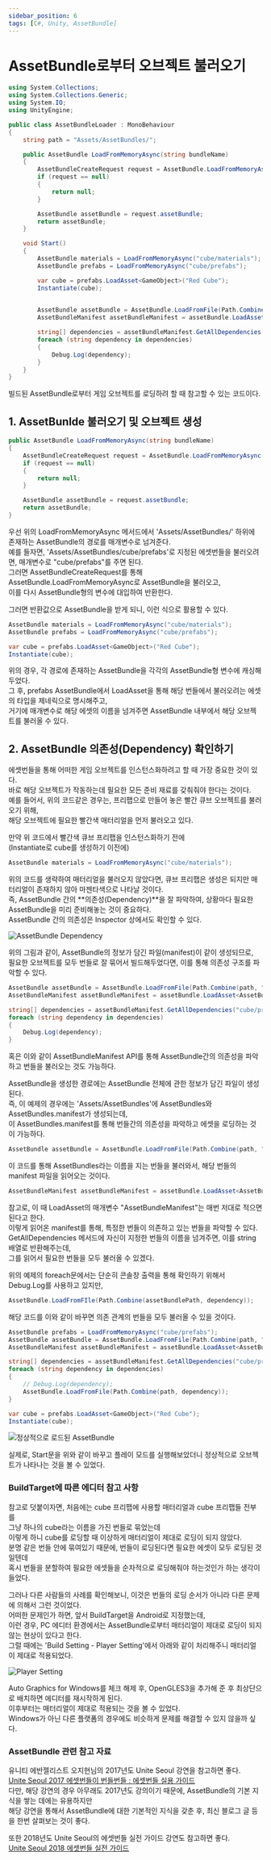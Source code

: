 ```yaml
---
sidebar_position: 6
tags: [C#, Unity, AssetBundle]
---
```


# AssetBundle로부터 오브젝트 불러오기

```C#
using System.Collections;
using System.Collections.Generic;
using System.IO;
using UnityEngine;

public class AssetBundleLoader : MonoBehaviour
{
    string path = "Assets/AssetBundles/";

    public AssetBundle LoadFromMemoryAsync(string bundleName)
    {
        AssetBundleCreateRequest request = AssetBundle.LoadFromMemoryAsync(File.ReadAllBytes(path + bundleName));
        if (request == null)
        {
            return null;
        }

        AssetBundle assetBundle = request.assetBundle;
        return assetBundle;
    }

    void Start()
    {
        AssetBundle materials = LoadFromMemoryAsync("cube/materials");
        AssetBundle prefabs = LoadFromMemoryAsync("cube/prefabs");

        var cube = prefabs.LoadAsset<GameObject>("Red Cube");
        Instantiate(cube);

        
        AssetBundle assetBundle = AssetBundle.LoadFromFile(Path.Combine(path, "AssetBundles"));
        AssetBundleManifest assetBundleManifest = assetBundle.LoadAsset<AssetBundleManifest>("AssetBundleManifest");

        string[] dependencies = assetBundleManifest.GetAllDependencies("cube/prefabs");
        foreach (string dependency in dependencies)
        {
            Debug.Log(dependency);
        }
    }
}
```

빌드된 AssetBundle로부터 게임 오브젝트를 로딩하려 할 때 참고할 수 있는 코드이다.

## 1. AssetBunlde 불러오기 및 오브젝트 생성

```C#
public AssetBundle LoadFromMemoryAsync(string bundleName)
{
    AssetBundleCreateRequest request = AssetBundle.LoadFromMemoryAsync(File.ReadAllBytes(path + bundleName));
    if (request == null)
    {
        return null;
    }

    AssetBundle assetBundle = request.assetBundle;
    return assetBundle;
}
```

우선 위의 LoadFromMemoryAsync 메서드에서 'Assets/AssetBundles/' 하위에 존재하는 AssetBundle의 경로를 매개변수로 넘겨준다.<br />
예를 들자면, 'Assets/AssetBundles/cube/prefabs'로 지정된 에셋번들을 불러오려면, 매개변수로 "cube/prefabs"를 주면 된다.<br />
그러면 AssetBundleCreateRequest를 통해 AssetBundle.LoadFromMemoryAsync로 AssetBundle을 불러오고,<br />
이를 다시 AssetBundle형의 변수에 대입하여 반환한다.

그러면 반환값으로 AssetBundle을 받게 되니, 이런 식으로 활용할 수 있다.

```C#
AssetBundle materials = LoadFromMemoryAsync("cube/materials");
AssetBundle prefabs = LoadFromMemoryAsync("cube/prefabs");

var cube = prefabs.LoadAsset<GameObject>("Red Cube");
Instantiate(cube);
```

위의 경우, 각 경로에 존재하는 AssetBundle을 각각의 AssetBundle형 변수에 캐싱해두었다.<br />
그 후, prefabs AssetBundle에서 LoadAsset을 통해 해당 번들에서 불러오려는 에셋의 타입을 제네릭으로 명시해주고,<br />
거기에 매개변수로 해당 에셋의 이름을 넘겨주면 AssetBundle 내부에서 해당 오브젝트를 불러올 수 있다.

## 2. AssetBundle 의존성(Dependency) 확인하기

에셋번들을 통해 어떠한 게임 오브젝트를 인스턴스화하려고 할 때 가장 중요한 것이 있다.<br />
바로 해당 오브젝트가 작동하는데 필요한 모든 준비 재료를 갖춰줘야 한다는 것이다.<br />
예를 들어서, 위의 코드같은 경우는, 프리팹으로 만들어 놓은 빨간 큐브 오브젝트를 불러오기 위해, <br />
해당 오브젝트에 필요한 빨간색 매터리얼을 먼저 불러오고 있다.

만약 위 코드에서 빨간색 큐브 프리팹을 인스턴스화하기 전에<br />
(Instantiate로 cube를 생성하기 이전에)

```C#
AssetBundle materials = LoadFromMemoryAsync("cube/materials");
```

위의 코드를 생략하여 매터리얼을 불러오지 않았다면, 큐브 프리팹은 생성은 되지만 매터리얼이 존재하지 않아 마젠타색으로 나타날 것이다.<br />
즉, AssetBundle 간의 **의존성(Dependency)**을 잘 파악하여, 상황마다 필요한 AssetBundle을 미리 준비해놓는 것이 중요하다.<br />
AssetBundle 간의 의존성은 Inspector 상에서도 확인할 수 있다.

![AssetBundle Dependency](Images/assetbundle6.png)

위의 그림과 같이, AssetBundle의 정보가 담긴 파일(manifest)이 같이 생성되므로, <br />
필요한 오브젝트를 모두 번들로 잘 묶어서 빌드해두었다면, 이를 통해 의존성 구조를 파악할 수 있다.

```C#
AssetBundle assetBundle = AssetBundle.LoadFromFile(Path.Combine(path, "AssetBundles"));
AssetBundleManifest assetBundleManifest = assetBundle.LoadAsset<AssetBundleManifest>("AssetBundleManifest");

string[] dependencies = assetBundleManifest.GetAllDependencies("cube/prefabs");
foreach (string dependency in dependencies)
{
    Debug.Log(dependency);
}
```

혹은 이와 같이 AssetBundleManifest API를 통해 AssetBundle간의 의존성을 파악하고 번들을 불러오는 것도 가능하다.

AssetBundle을 생성한 경로에는 AssetBundle 전체에 관한 정보가 담긴 파일이 생성된다. <br />
즉, 이 예제의 경우에는 'Assets/AssetBundles'에 AssetBundles와 AssetBundles.manifest가 생성되는데,<br />
이 AssetBundles.manifest를 통해 번들간의 의존성을 파악하고 에셋을 로딩하는 것이 가능하다.

```C#
AssetBundle assetBundle = AssetBundle.LoadFromFile(Path.Combine(path, "AssetBundles"));
```

이 코드를 통해 AssetBundles라는 이름을 지는 번들을 불러와서, 해당 번들의 manifest 파일을 읽어오는 것이다.

```C#
AssetBundleManifest assetBundleManifest = assetBundle.LoadAsset<AssetBundleManifest>("AssetBundleManifest");
```

참고로, 이 때 LoadAsset의 매개변수 "AssetBundleManifest"는 매번 저대로 적으면 된다고 한다.<br />
이렇게 읽어온 manifest를 통해, 특정한 번들이 의존하고 있는 번들을 파악할 수 있다.<br />
GetAllDependencies 메서드에 자신이 지정한 번들의 이름을 넘겨주면, 이를 string 배열로 반환해주는데,<br />
그를 읽어서 필요한 번들을 모두 불러올 수 있겠다.

위의 예제의 foreach문에서는 단순히 콘솔창 출력을 통해 확인하기 위해서 Debug.Log를 사용하고 있지만,<br />

```C#
AssetBundle.LoadFromFIle(Path.Combine(assetBundlePath, dependency));
```

해당 코드를 이와 같이 바꾸면 의존 관계의 번들을 모두 불러올 수 있을 것이다.

```C#
AssetBundle prefabs = LoadFromMemoryAsync("cube/prefabs");
AssetBundle assetBundle = AssetBundle.LoadFromFile(Path.Combine(path, "AssetBundles"));
AssetBundleManifest assetBundleManifest = assetBundle.LoadAsset<AssetBundleManifest>("AssetBundleManifest");

string[] dependencies = assetBundleManifest.GetAllDependencies("cube/prefabs");
foreach (string dependency in dependencies)
{
    // Debug.Log(dependency);
    AssetBundle.LoadFromFile(Path.Combine(path, dependency));
}

var cube = prefabs.LoadAsset<GameObject>("Red Cube");
Instantiate(cube);
```

![정상적으로 로드된 AssetBundle](Images/assetbundle8.png)

실제로, Start문을 위와 같이 바꾸고 플레이 모드를 실행해보았더니 정상적으로 오브젝트가 나타나는 것을 볼 수 있었다.


### BuildTarget에 따른 에디터 참고 사항

참고로 덧붙이자면, 처음에는 cube 프리팹에 사용할 매터리얼과 cube 프리팹들 전부를 <br />
그냥 하나의 cube라는 이름을 가진 번들로 묶었는데<br />
이렇게 하니 cube를 로딩할 때 이상하게 매터리얼이 제대로 로딩이 되지 않았다.<br />
분명 같은 번들 안에 묶여있기 때문에, 번들이 로딩된다면 필요한 에셋이 모두 로딩된 것일텐데<br />
혹시 번들을 분할하여 필요한 에셋들을 순차적으로 로딩해줘야 하는것인가 하는 생각이 들었다.

그러나 다른 사람들의 사례를 확인해보니, 이것은 번들의 로딩 순서가 아니라 다른 문제에 의해서 그런 것이었다.<br />
어떠한 문제인가 하면, 앞서 BuildTarget을 Android로 지정했는데,<br />
이런 경우, PC 에디터 환경에서는 AssetBundle로부터 매터리얼이 제대로 로딩이 되지 않는 현상이 있다고 한다.<br />
그럴 때에는 'Build Setting - Player Setting'에서 아래와 같이 처리해주니 매터리얼이 제대로 적용되었다.

![Player Setting](Images/assetbundle7.png)

Auto Graphics for Windows를 체크 해제 후, OpenGLES3을 추가해 준 후 최상단으로 배치하면 에디터를 재시작하게 된다.<br />
이후부터는 매터리얼이 제대로 적용되는 것을 볼 수 있었다.<br />
Windows가 아닌 다른 플랫폼의 경우에도 비슷하게 문제를 해결할 수 있지 않을까 싶다.


### AssetBundle 관련 참고 자료

유니티 에반젤리스트 오지현님의 2017년도 Unite Seoul 강연을 참고하면 좋다.<br />
[Unite Seoul 2017 에셋번들이 번들번들 : 에셋번들 실용 가이드](https://www.youtube.com/watch?v=Z9LrkQUDzJw)<br />
다만, 해당 강연의 경우 아무래도 2017년도 강의이기 때문에, AssetBundle의 기본 지식을 쌓는 데에는 유용하지만<br />
해당 강연을 통해서 AssetBundle에 대한 기본적인 지식을 갖춘 후, 최신 블로그 글 등을 한번 살펴보는 것이 좋다.

또한 2018년도 Unite Seoul의 에셋번들 실전 가이드 강연도 참고하면 좋다.<br />
[Unite Seoul 2018 에셋번들 실전 가이드](https://www.youtube.com/watch?v=Lx61ZEKEvnQ)